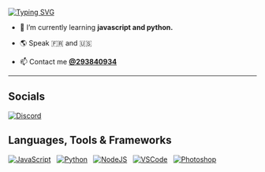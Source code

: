 [![Typing SVG](https://readme-typing-svg.demolab.com?font=Fira+Code&pause=1000&color=FFFFFF&width=435&lines=Hi+%F0%9F%91%8B%2C+I'm+Jylsky)](https://git.io/typing-svg)
  
- 🌱 I’m currently learning **javascript and python.**

- 🌎 Speak 🇫🇷 and 🇺🇸

- 📫 Contact me [**@293840934**](https://discord.com/users/325333067361288205)

---

## Socials

[![Discord](https://skillicons.dev/icons?i=discord)](https://discord.com/users/325333067361288205)
&nbsp;
## Languages, Tools & Frameworks

[![JavaScript](https://skillicons.dev/icons?i=javascript)](https://javascript.com/)
&nbsp;
[![Python](https://skillicons.dev/icons?i=python)](https://python.org/)
&nbsp;
[![NodeJS](https://skillicons.dev/icons?i=nodejs)](https://nodejs.org/fr)
&nbsp;
[![VSCode](https://skillicons.dev/icons?i=vscode)](https://code.visualstudio.com)
&nbsp;
[![Photoshop](https://skillicons.dev/icons?i=ps)](https://adobe.com/products/photoshop.html)
&nbsp;
